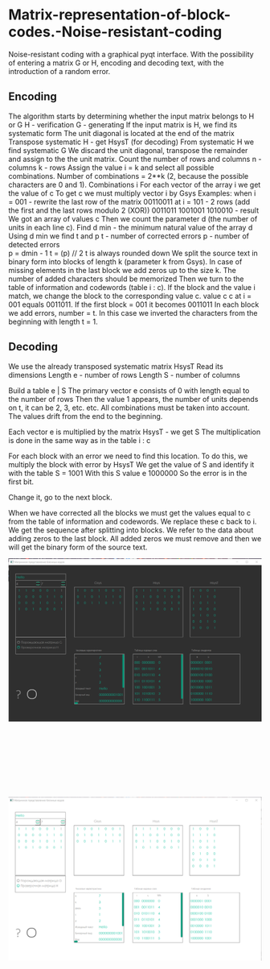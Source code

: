 # Matrix-representation-of-block-codes.-Noise-resistant-coding
Noise-resistant coding with a graphical pyqt interface. With the possibility of entering a matrix G or H, encoding and decoding text, with the introduction of a random error.

## Encoding 

The algorithm starts by determining whether the input matrix belongs to H 
or G 
H - verification 
G - generating 
If the input matrix is H, we find its systematic form
The unit diagonal is located at the end of the matrix
Transpose systematic H - get HsysT (for decoding)
From systematic H we find systematic G 
We discard the unit diagonal, transpose the remainder and assign to the 
the unit matrix. Count the number of rows and columns 
n - columns
k - rows 
Assign the value i = k and select all possible combinations.
Number of combinations = 2**k (2, because the possible characters are 0 and 1).
Combinations i
For each vector of the array i we get the value of c 
To get c we must multiply vector i by Gsys 
Examples:
when i = 001 - rewrite the last row of the matrix 00110011
at i = 101 - 2 rows (add the first and the last rows modulo 2 (XOR))
0011011
1001001
1010010 - result
We got an array of values c 
Then we count the parameter d (the number of units in each line c). 
Find d min - the minimum natural value of the array d
Using d min we find t and p
t - number of corrected errors 
p - number of detected errors  
p = dmin - 1
t = (p) // 2
t is always rounded down 
We split the source text in binary form into blocks of length k (parameter k 
from Gsys). In case of missing elements in the last block we add 
zeros up to the size k. The number of added characters should be memorized 
Then we turn to the table of information and codewords (table i : c).
If the block and the value i match, we change the block to the corresponding value c. 
value c 
c at i = 001 equals 0011011.
If the first block = 001 it becomes 0011011
In each block we add errors, number = t. 
In this case we inverted the characters from the beginning with length t = 1.

## Decoding 

We use the already transposed systematic matrix HsysT
Read its dimensions
Length e - number of rows 
Length S - number of columns

Build a table e | S
The primary vector e consists of 0 with length equal to the number of rows
Then the value 1 appears, the number of units depends on t, it can be 2, 3, etc. 
etc. All combinations must be taken into account. The values drift from the end to the 
beginning.

Each vector e is multiplied by the matrix HsysT - we get S
The multiplication is done in the same way as in the table i : c

For each block with an error we need to find this location.
To do this, we multiply the block with error by HsysT 
We get the value of S and identify it with the table
S = 1001 
With this S value e 1000000
So the error is in the first bit. 

Change it, go to the next block. 

When we have corrected all the blocks we must get the values equal to c from the 
table of information and codewords. We replace these c back to i. 
We get the sequence after splitting into blocks. 
We refer to the data about adding zeros to the last block. All 
added zeros we must remove and then we will get the binary form 
of the source text.

![img](https://github.com/Gooooosha/Matrix-representation-of-block-codes.-Noise-resistant-coding/blob/main/img_for_readme/1.png)


<br><br><br><br><br><br><br>




![img](https://github.com/Gooooosha/Matrix-representation-of-block-codes.-Noise-resistant-coding/blob/main/img_for_readme/2.png)
